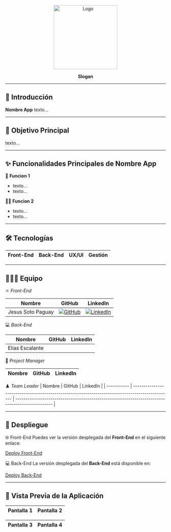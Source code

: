 <div align="center">
   <img src="" alt="Logo" width="200px" />
   <p><strong>Slogan</strong></p>
</div>

---

## 🚀 Introducción

**Nombre App** texto...

---

## 🎯 Objetivo Principal

texto...

---

## ✨ Funcionalidades Principales de Nombre App

🏢 **Funcion 1**  
- texto...  
- texto...  

👩‍💼 **Funcion 2**  
- texto...  
- texto...  


---

## 🛠️ Tecnologías

| Front-End                                                                 | Back-End                                                                 | UX/UI                                                                 | Gestión                                                             |
|---------------------------------------------------------------------------|--------------------------------------------------------------------------|-----------------------------------------------------------------------|--------------------------------------------------------------------|

---

## 🧑‍🤝‍🧑 Equipo

⚛️ *Front-End*

| Nombre         | GitHub                                                                                          | LinkedIn                                                                                         |
| -------------- | ------------------------------------------------------------------------------------------------ | ------------------------------------------------------------------------------------------------ |
| Jesus Soto Paguay| [![GitHub](https://img.shields.io/badge/github-%23121011.svg?&style=for-the-badge&logo=github&logoColor=white)](#) | [![LinkedIn](https://img.shields.io/badge/linkedin-%230A66C2.svg?&style=for-the-badge&logo=linkedin&logoColor=white)](#) |

💻 *Back-End*

| Nombre         | GitHub                                                                                          | LinkedIn                                                                                         |
| -------------- | ------------------------------------------------------------------------------------------------ | ------------------------------------------------------------------------------------------------ |
| Elias Escalante | 

📝 *Project Manager*

| Nombre       | GitHub                                                                                          | LinkedIn                                                                                         |
| ------------ | ------------------------------------------------------------------------------------------------ | ------------------------------------------------------------------------------------------------ |

♟️ *Team Leader*
| Nombre      | GitHub                                                                                          | LinkedIn                                                                                         |
| ----------- | ------------------------------------------------------------------------------------------------ | ------------------------------------------------------------------------------------------------ |

---

## 🔗 Despliegue

🌐 Front-End
Puedes ver la versión desplegada del **Front-End** en el siguiente enlace:

[Deploy Front-End](#)

💻 Back-End
La versión desplegada del **Back-End** está disponible en:

[Deploy Back-End](#)

---
## 📸 Vista Previa de la Aplicación
| Pantalla 1 | Pantalla 2 |
|------------|------------|


| Pantalla 3 | Pantalla 4 |
|------------|------------|


